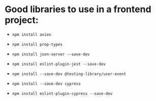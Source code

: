 # Good libraries to use in a frontend project:

- `npm install axios`
- `npm install prop-types`

- `npm install json-server --save-dev`
- `npm install eslint-plugin-jest --save-dev`
- `npm install --save-dev @testing-library/user-event`
- `npm install --save-dev cypress`
- `npm install eslint-plugin-cypress --save-dev`